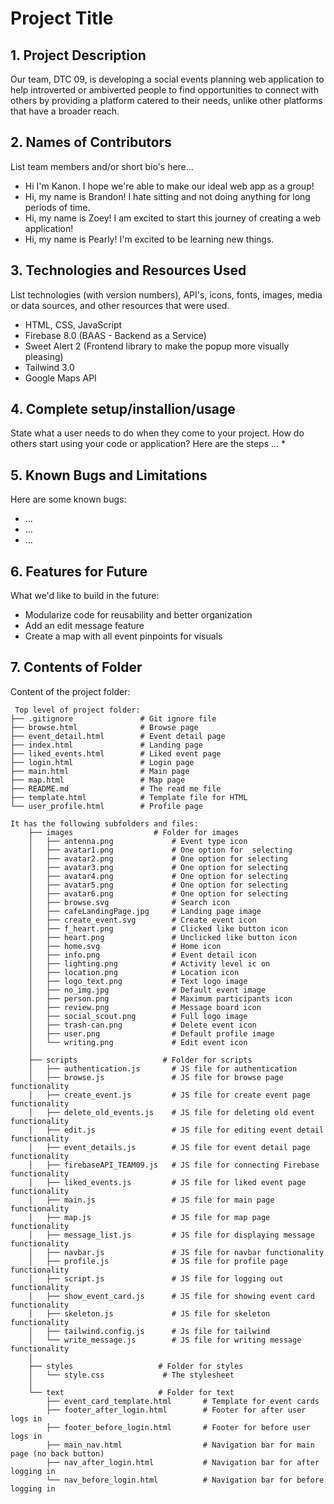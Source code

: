 # Project Title

## 1. Project Description
Our team, DTC 09, is developing a social events planning web application to help introverted or ambiverted people to find opportunities to connect with others by providing a platform catered to their needs, unlike other platforms that have a broader reach.

## 2. Names of Contributors
List team members and/or short bio's here... 
* Hi I'm Kanon. I hope we're able to make our ideal web app as a group!
* Hi, my name is Brandon! I hate sitting and not doing anything for long periods of time.
* Hi, my name is Zoey! I am excited to start this journey of creating a web application!
* Hi, my name is Pearly! I'm excited to be learning new things.
	
## 3. Technologies and Resources Used
List technologies (with version numbers), API's, icons, fonts, images, media or data sources, and other resources that were used.
* HTML, CSS, JavaScript
* Firebase 8.0 (BAAS - Backend as a Service)
* Sweet Alert 2 (Frontend library to make the popup more visually pleasing)
* Tailwind 3.0
* Google Maps API

## 4. Complete setup/installion/usage
State what a user needs to do when they come to your project.  How do others start using your code or application?
Here are the steps ...
* 

## 5. Known Bugs and Limitations
Here are some known bugs:
* ...
* ...
* ...

## 6. Features for Future
What we'd like to build in the future:
* Modularize code for reusability and better organization
* Add an edit message feature
* Create a map with all event pinpoints for visuals
	
## 7. Contents of Folder
Content of the project folder:

```
 Top level of project folder: 
├── .gitignore               # Git ignore file
├── browse.html              # Browse page
├── event_detail.html        # Event detail page
├── index.html               # Landing page
├── liked_events.html        # Liked event page
├── login.html               # Login page
├── main.html                # Main page
├── map.html                 # Map page
├── README.md                # The read me file
├── template.html            # Template file for HTML
└── user_profile.html        # Profile page

It has the following subfolders and files:
    ├── images                  # Folder for images
    │   ├── antenna.png             # Event type icon
    │   ├── avatar1.png             # One option for  selecting 
    │   ├── avatar2.png             # One option for selecting 
    │   ├── avatar3.png             # One option for selecting 
    │   ├── avatar4.png             # One option for selecting 
    │   ├── avatar5.png             # One option for selecting 
    │   ├── avatar6.png             # One option for selecting 
    │   ├── browse.svg              # Search icon
    │   ├── cafeLandingPage.jpg     # Landing page image
    │   ├── create_event.svg        # Create event icon
    │   ├── f_heart.png             # Clicked like button icon
    │   ├── heart.png               # Unclicked like button icon
    │   ├── home.svg                # Home icon
    │   ├── info.png                # Event detail icon
    │   ├── lighting.png            # Activity level ic on
    │   ├── location.png            # Location icon 
    │   ├── logo_text.png           # Text logo image
    │   ├── no_img.jpg              # Default event image
    │   ├── person.png              # Maximum participants icon
    │   ├── review.png              # Message board icon
    │   ├── social_scout.png        # Full logo image
    │   ├── trash-can.png           # Delete event icon
    │   ├── user.png                # Default profile image
    │   └── writing.png             # Edit event icon
    │     
    ├── scripts                   # Folder for scripts
    │   ├── authentication.js       # JS file for authentication
    │   ├── browse.js               # JS file for browse page functionality 
    │   ├── create_event.js         # JS file for create event page functionality
    │   ├── delete_old_events.js    # JS file for deleting old event functionality
    │   ├── edit.js                 # JS file for editing event detail functionality
    │   ├── event_details.js        # JS file for event detail page functionality
    │   ├── firebaseAPI_TEAM09.js   # JS file for connecting Firebase functionality
    │   ├── liked_events.js         # JS file for liked event page functionality
    │   ├── main.js                 # JS file for main page functionality
    │   ├── map.js                  # JS file for map page functionality
    │   ├── message_list.js         # JS file for displaying message functionality
    │   ├── navbar.js               # JS file for navbar functionality
    │   ├── profile.js              # JS file for profile page functionality
    │   ├── script.js               # JS file for logging out functionality
    │   ├── show_event_card.js      # JS file for showing event card functionality
    │   ├── skeleton.js             # JS file for skeleton functionality
    │   ├── tailwind.config.js      # Js file for tailwind
    │   └── write_message.js        # JS file for writing message functionality
    │
    ├── styles                   # Folder for styles
    │   └── style.css             # The stylesheet
    │     
    └── text                     # Folder for text
        ├── event_card_template.html       # Template for event cards
        ├── footer_after_login.html        # Footer for after user logs in
        ├── footer_before_login.html       # Footer for before user logs in
        ├── main_nav.html                  # Navigation bar for main page (no back button)
        ├── nav_after_login.html           # Navigation bar for after logging in 
        └── nav_before_login.html          # Navigation bar for before logging in



```


